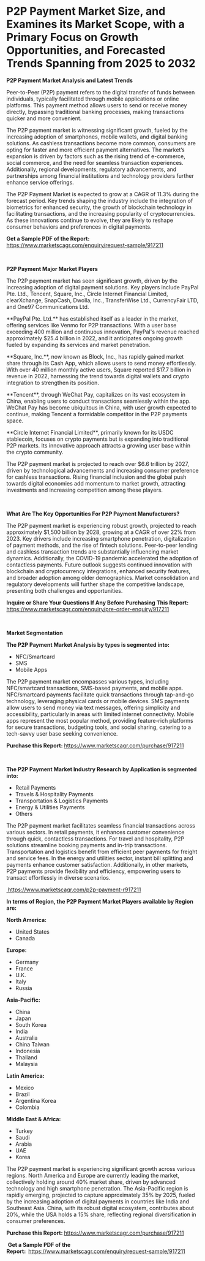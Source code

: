 <p><h1>P2P Payment Market Size, and Examines its Market Scope, with a Primary Focus on Growth Opportunities, and Forecasted Trends Spanning from 2025 to 2032</h1></p><p><strong>P2P Payment Market Analysis and Latest Trends</strong></p>
<p><p>Peer-to-Peer (P2P) payment refers to the digital transfer of funds between individuals, typically facilitated through mobile applications or online platforms. This payment method allows users to send or receive money directly, bypassing traditional banking processes, making transactions quicker and more convenient.</p><p>The P2P payment market is witnessing significant growth, fueled by the increasing adoption of smartphones, mobile wallets, and digital banking solutions. As cashless transactions become more common, consumers are opting for faster and more efficient payment alternatives. The market’s expansion is driven by factors such as the rising trend of e-commerce, social commerce, and the need for seamless transaction experiences. Additionally, regional developments, regulatory advancements, and partnerships among financial institutions and technology providers further enhance service offerings.</p><p>The P2P Payment Market is expected to grow at a CAGR of 11.3% during the forecast period. Key trends shaping the industry include the integration of biometrics for enhanced security, the growth of blockchain technology in facilitating transactions, and the increasing popularity of cryptocurrencies. As these innovations continue to evolve, they are likely to reshape consumer behaviors and preferences in digital payments.</p></p>
<p><strong>Get a Sample PDF of the Report:&nbsp;</strong> <a href="https://www.marketscagr.com/enquiry/request-sample/917211?utm_campaign=2485&utm_medium=2&utm_source=Github&utm_content=ia&utm_term=18042025&utm_id=p2p-payment">https://www.marketscagr.com/enquiry/request-sample/917211</a></p>
<p>&nbsp;</p>
<p><strong>P2P Payment Major Market Players</strong></p>
<p><p>The P2P payment market has seen significant growth, driven by the increasing adoption of digital payment solutions. Key players include PayPal Pte. Ltd., Tencent, Square, Inc., Circle Internet Financial Limited, clearXchange, SnapCash, Dwolla, Inc., TransferWise Ltd., CurrencyFair LTD, and One97 Communications Ltd. </p><p>**PayPal Pte. Ltd.** has established itself as a leader in the market, offering services like Venmo for P2P transactions. With a user base exceeding 400 million and continuous innovation, PayPal's revenue reached approximately $25.4 billion in 2022, and it anticipates ongoing growth fueled by expanding its services and market penetration.</p><p>**Square, Inc.**, now known as Block, Inc., has rapidly gained market share through its Cash App, which allows users to send money effortlessly. With over 40 million monthly active users, Square reported $17.7 billion in revenue in 2022, harnessing the trend towards digital wallets and crypto integration to strengthen its position.</p><p>**Tencent**, through WeChat Pay, capitalizes on its vast ecosystem in China, enabling users to conduct transactions seamlessly within the app. WeChat Pay has become ubiquitous in China, with user growth expected to continue, making Tencent a formidable competitor in the P2P payments space.</p><p>**Circle Internet Financial Limited**, primarily known for its USDC stablecoin, focuses on crypto payments but is expanding into traditional P2P markets. Its innovative approach attracts a growing user base within the crypto community.</p><p>The P2P payment market is projected to reach over $6.6 trillion by 2027, driven by technological advancements and increasing consumer preference for cashless transactions. Rising financial inclusion and the global push towards digital economies add momentum to market growth, attracting investments and increasing competition among these players.</p></p>
<p>&nbsp;</p>
<p><strong>What Are The Key Opportunities For P2P Payment Manufacturers?</strong></p>
<p><p>The P2P payment market is experiencing robust growth, projected to reach approximately $1,500 billion by 2028, growing at a CAGR of over 22% from 2023. Key drivers include increasing smartphone penetration, digitalization of payment methods, and the rise of fintech solutions. Peer-to-peer lending and cashless transaction trends are substantially influencing market dynamics. Additionally, the COVID-19 pandemic accelerated the adoption of contactless payments. Future outlook suggests continued innovation with blockchain and cryptocurrency integrations, enhanced security features, and broader adoption among older demographics. Market consolidation and regulatory developments will further shape the competitive landscape, presenting both challenges and opportunities.</p></p>
<p><strong>Inquire or Share Your Questions If Any Before Purchasing This Report:</strong> <a href="https://www.marketscagr.com/enquiry/pre-order-enquiry/917211?utm_campaign=2485&utm_medium=2&utm_source=Github&utm_content=ia&utm_term=18042025&utm_id=p2p-payment">https://www.marketscagr.com/enquiry/pre-order-enquiry/917211</a></p>
<p>&nbsp;</p>
<p><strong>Market Segmentation</strong></p>
<p><strong>The P2P Payment Market Analysis by types is segmented into:</strong></p>
<p><ul><li>NFC/Smartcard</li><li>SMS</li><li>Mobile Apps</li></ul></p>
<p><p>The P2P payment market encompasses various types, including NFC/smartcard transactions, SMS-based payments, and mobile apps. NFC/smartcard payments facilitate quick transactions through tap-and-go technology, leveraging physical cards or mobile devices. SMS payments allow users to send money via text messages, offering simplicity and accessibility, particularly in areas with limited internet connectivity. Mobile apps represent the most popular method, providing feature-rich platforms for secure transactions, budgeting tools, and social sharing, catering to a tech-savvy user base seeking convenience.</p></p>
<p><strong>Purchase this Report:&nbsp;</strong><a href="https://www.marketscagr.com/purchase/917211?utm_campaign=2485&utm_medium=2&utm_source=Github&utm_content=ia&utm_term=18042025&utm_id=p2p-payment">https://www.marketscagr.com/purchase/917211</a></p>
<p>&nbsp;</p>
<p><strong>The P2P Payment Market Industry Research by Application is segmented into:</strong></p>
<p><ul><li>Retail Payments</li><li>Travels & Hospitality Payments</li><li>Transportation & Logistics Payments</li><li>Energy & Utilities Payments</li><li>Others</li></ul></p>
<p><p>The P2P payment market facilitates seamless financial transactions across various sectors. In retail payments, it enhances customer convenience through quick, contactless transactions. For travel and hospitality, P2P solutions streamline booking payments and in-trip transactions. Transportation and logistics benefit from efficient peer payments for freight and service fees. In the energy and utilities sector, instant bill splitting and payments enhance customer satisfaction. Additionally, in other markets, P2P payments provide flexibility and efficiency, empowering users to transact effortlessly in diverse scenarios.</p></p>
<p><a href="https://www.marketscagr.com/p2p-payment-r917211?utm_campaign=2485&utm_medium=2&utm_source=Github&utm_content=ia&utm_term=18042025&utm_id=p2p-payment">&nbsp;https://www.marketscagr.com/p2p-payment-r917211</a></p>
<p><strong>In terms of Region, the P2P Payment Market Players available by Region are:</strong></p>
<p>
    <p> <strong> North America: </strong>
        <ul>
            <li>United States</li>
            <li>Canada</li>
        </ul>
        </p> 
    <p> <strong> Europe: </strong>
        <ul>
            <li>Germany</li>
            <li>France</li>
            <li>U.K.</li>
            <li>Italy</li>
            <li>Russia</li>
        </ul>
        </p> 
    <p> <strong> Asia-Pacific: </strong>
        <ul>
            <li>China</li>
            <li>Japan</li>
            <li>South Korea</li>
            <li>India</li>
            <li>Australia</li>
            <li>China Taiwan</li>
            <li>Indonesia</li>
            <li>Thailand</li>
            <li>Malaysia</li>
        </ul>
        </p> 
    <p> <strong> Latin America: </strong>
        <ul>
            <li>Mexico</li>
            <li>Brazil</li>
            <li>Argentina Korea</li>
            <li>Colombia</li>
        </ul>
        </p> 
    <p> <strong> Middle East & Africa: </strong>
        <ul>
            <li>Turkey</li>
            <li>Saudi</li>
            <li>Arabia</li>
            <li>UAE</li>
            <li>Korea</li>
        </ul>
    </p>
    </p>
<p><p>The P2P payment market is experiencing significant growth across various regions. North America and Europe are currently leading the market, collectively holding around 40% market share, driven by advanced technology and high smartphone penetration. The Asia-Pacific region is rapidly emerging, projected to capture approximately 35% by 2025, fueled by the increasing adoption of digital payments in countries like India and Southeast Asia. China, with its robust digital ecosystem, contributes about 20%, while the USA holds a 15% share, reflecting regional diversification in consumer preferences.</p></p>
<p><strong>Purchase this Report: </strong><a href="https://www.marketscagr.com/purchase/917211?utm_campaign=2485&utm_medium=2&utm_source=Github&utm_content=ia&utm_term=18042025&utm_id=p2p-payment">https://www.marketscagr.com/purchase/917211</a></p>
<p>&nbsp;<strong>Get a Sample PDF of the Report:&nbsp;&nbsp;</strong><a href="https://www.marketscagr.com/enquiry/request-sample/917211?utm_campaign=2485&utm_medium=2&utm_source=Github&utm_content=ia&utm_term=18042025&utm_id=p2p-payment">https://www.marketscagr.com/enquiry/request-sample/917211</a></p>
<p><strong></strong></p>
<p><p></p><p></p><p></p></p>